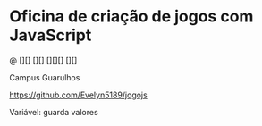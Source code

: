 # Oficina de criação de jogos com JavaScript

@ [][]
[][]
[][][]
[][]

Campus Guarulhos

https://github.com/Evelyn5189/jogojs

Variável: guarda valores

